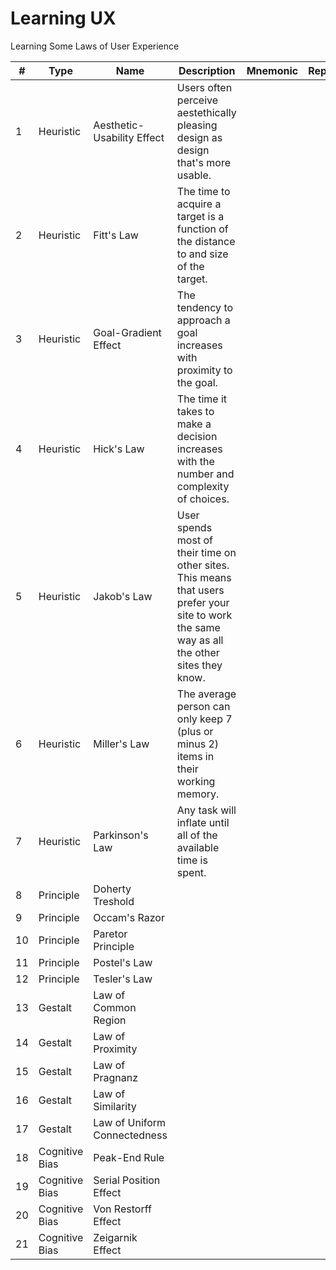# Learning UX
Learning Some Laws of User Experience

|    #    | Type             |       Name                  | Description     |Mnemonic  |         Repo                 |
|-------  |------------------|---------------------------  |-----------------|----------|------------------------------|
|    1    | Heuristic        | Aesthetic-Usability Effect  | Users often perceive aestethically pleasing design as design that's more usable.                |          |                              |
|    2    | Heuristic        | Fitt's Law                  |  The time to acquire a target is a function of the distance to and size of the target.               |          |                              |
|    3    | Heuristic        | Goal-Gradient Effect        |   The tendency to approach a goal increases with proximity to the goal.               |          |                              |
|    4    | Heuristic        | Hick's Law                  | The time it takes to make a decision increases with the number and complexity of choices.                 |          |                              |
|    5    | Heuristic        | Jakob's Law                 | User spends most of their time on other sites. This means that users prefer your site to work the same way as all the other sites they know.               |          |                              |
|    6    | Heuristic        | Miller's Law                | The average person can only keep 7 (plus or minus 2) items in their working memory.                 |          |                              |
|    7    | Heuristic        | Parkinson's Law             | Any task will inflate until all of the available time is spent.                |          |                              |
|    8    | Principle        | Doherty Treshold            |                 |          |                              |
|    9    | Principle        | Occam's Razor               |                 |          |                              |
|   10    | Principle        | Paretor Principle           |                 |          |                              |
|   11    | Principle        | Postel's Law                |                 |          |                              |
|   12    | Principle        | Tesler's Law                |                 |          |                              |
|   13    | Gestalt          | Law of Common Region        |                 |          |                              |
|   14    | Gestalt          | Law of Proximity            |                 |          |                              |
|   15    | Gestalt          | Law of Pragnanz             |                 |          |                              |
|   16    | Gestalt          | Law of Similarity           |                 |          |                              |
|   17    | Gestalt          | Law of Uniform Connectedness|                 |          |                              |
|   18    | Cognitive Bias   | Peak-End Rule               |                 |          |                              |
|   19    | Cognitive Bias   | Serial Position Effect      |                 |          |                              |
|   20    | Cognitive Bias   | Von Restorff Effect         |                 |          |                              |
|   21    | Cognitive Bias   | Zeigarnik Effect            |                 |          |                              |
